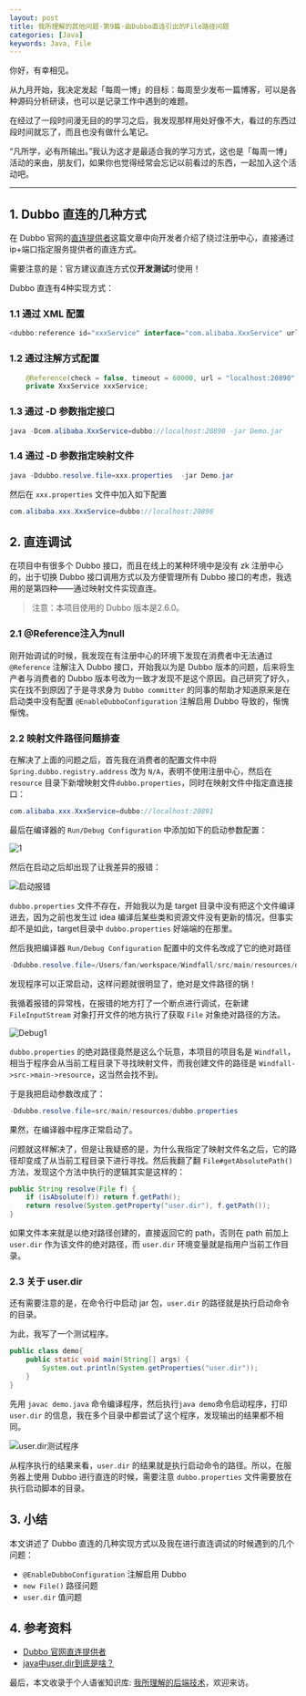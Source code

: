 ```yaml
---
layout: post
title: 我所理解的其他问题·第9篇·由Dubbo直连引出的File路径问题
categories: [Java]
keywords: Java, File
---
```



你好，有幸相见。

从九月开始，我决定发起「每周一博」的目标：每周至少发布一篇博客，可以是各种源码分析研读，也可以是记录工作中遇到的难题。

在经过了一段时间漫无目的的学习之后，我发现那样用处好像不大，看过的东西过段时间就忘了，而且也没有做什么笔记。

“凡所学，必有所输出。”我认为这才是最适合我的学习方式，这也是「每周一博」活动的来由，朋友们，如果你也觉得经常会忘记以前看过的东西，一起加入这个活动吧。

----

## 1. Dubbo 直连的几种方式
在 Dubbo 官网的[直连提供者](http://dubbo.apache.org/zh-cn/docs/user/demos/explicit-target.html)这篇文章中向开发者介绍了绕过注册中心，直接通过ip+端口指定服务提供者的直连方式。

需要注意的是：官方建议直连方式仅**开发测试**时使用！

Dubbo 直连有4种实现方式：
### 1.1 通过 XML 配置
```java
<dubbo:reference id="xxxService" interface="com.alibaba.XxxService" url="dubbo://localhost:20890" />
```

### 1.2 通过注解方式配置
```java
    @Reference(check = false, timeout = 60000, url = "localhost:20890")
    private XxxService xxxService;
```

### 1.3 通过 -D 参数指定接口
```java
java -Dcom.alibaba.XxxService=dubbo://localhost:20890 -jar Demo.jar
```
### 1.4 通过 -D 参数指定映射文件
```java
java -Ddubbo.resolve.file=xxx.properties  -jar Demo.jar
```
然后在 `xxx.properties` 文件中加入如下配置

```java
com.alibaba.xxx.XxxService=dubbo://localhost:20890
```

## 2. 直连调试
在项目中有很多个 Dubbo 接口，而且在线上的某种环境中是没有 zk 注册中心的，出于切换 Dubbo 接口调用方式以及方便管理所有 Dubbo 接口的考虑，我选用的是第四种——通过映射文件实现直连。

> 注意：本项目使用的 Dubbo 版本是2.6.0。

### 2.1 @Reference注入为null
刚开始调试的时候，我发现在有注册中心的环境下发现在消费者中无法通过 `@Reference` 注解注入 Dubbo 接口，开始我以为是 Dubbo 版本的问题，后来将生产者与消费者的 Dubbo 版本号改为一致才发现不是这个原因。自己研究了好久，实在找不到原因了于是寻求身为 `Dubbo committer` 的同事的帮助才知道原来是在启动类中没有配置 `@EnableDubboConfiguration` 注解启用 Dubbo 导致的，惭愧惭愧。

### 2.2 映射文件路径问题排查
在解决了上面的问题之后，首先我在消费者的配置文件中将 `Spring.dubbo.registry.address` 改为 `N/A`，表明不使用注册中心，然后在 `resource` 目录下新增映射文件`dubbo.properties`，同时在映射文件中指定直连接口：

```java
com.alibaba.xxx.XxxService=dubbo://localhost:20891
```

最后在编译器的 `Run/Debug Configuration` 中添加如下的启动参数配置：

![1](https://www.yuque.com/api/filetransfer/images?url=http%3A%2F%2Fjavageekers.club%2Fupload%2F2020%2F09%2F2020090901-ae4780e37c6148a3a9b6c41e7e5f5c7d.png&sign=cc793da9f38546e60b70d27b4e98583e58dcff17b3c5b264d2acdf3f8475980f)

然后在启动之后却出现了让我差异的报错：

![启动报错](https://www.yuque.com/api/filetransfer/images?url=http%3A%2F%2Fjavageekers.club%2Fupload%2F2020%2F09%2F2020090902-db0ab7b65f6d40fcb18f165700b42a86.png&sign=e4c9f91e2b98907e6e8a4f01dbc8fa34c4944b47978a53358cee04ffa25ad377)

`dubbo.properties` 文件不存在，开始我以为是 target 目录中没有把这个文件编译进去，因为之前也发生过 idea 编译后某些类和资源文件没有更新的情况，但事实却不是如此，target目录中 `dubbo.properties` 好端端的在那里。

然后我把编译器 `Run/Debug Configuration` 配置中的文件名改成了它的绝对路径

```java
-Ddubbo.resolve.file=/Users/fan/workspace/Windfall/src/main/resources/dubbo.properties
```

发现程序可以正常启动，这样问题就很明显了，绝对是文件路径的锅！

我循着报错的异常栈，在报错的地方打了一个断点进行调试，在新建 `FileInputStream` 对象打开文件的地方执行了获取 `File` 对象绝对路径的方法。

![Debug1](https://www.yuque.com/api/filetransfer/images?url=http%3A%2F%2Fjavageekers.club%2Fupload%2F2020%2F09%2F2020090903-6a46783a549d467391f986b3532eff7d.png&sign=f6fc8cccbb2216a28bddf63e6da370cc8394bd4f65e35a15fe38ce109e1c7292)

`dubbo.properties` 的绝对路径竟然是这么个玩意，本项目的项目名是 `Windfall`，相当于程序会从当前工程目录下寻找映射文件，而我创建文件的路径是 `Windfall->src->main->resource`，这当然会找不到。

于是我把启动参数改成了：

```java
-Ddubbo.resolve.file=src/main/resources/dubbo.properties
```

果然，在编译器中程序正常启动了。

问题就这样解决了，但是让我疑惑的是，为什么我指定了映射文件名之后，它的路径却变成了从当前工程目录下进行寻找。然后我翻了翻 `File#getAbsolutePath()` 方法，发现这个方法中执行的逻辑其实是这样的：

```java
public String resolve(File f) {
    if (isAbsolute(f)) return f.getPath();
    return resolve(System.getProperty("user.dir"), f.getPath());
}
```

如果文件本来就是以绝对路径创建的，直接返回它的 path，否则在 path 前加上 `user.dir` 作为该文件的绝对路径，而 `user.dir` 环境变量就是指用户当前工作目录。

### 2.3 关于 user.dir
还有需要注意的是，在命令行中启动 jar 包，`user.dir` 的路径就是执行启动命令的目录。

为此，我写了一个测试程序。

```java
public class demo{
    public static void main(String[] args) {
        System.out.println(System.getProperties("user.dir"));
    }
}
```

先用 `javac demo.java` 命令编译程序，然后执行`java demo`命令启动程序，打印 `user.dir` 的信息，我在多个目录中都尝试了这个程序，发现输出的结果都不相同。

![user.dir测试程序](https://www.yuque.com/api/filetransfer/images?url=http%3A%2F%2Fjavageekers.club%2Fupload%2F2020%2F09%2F2020090904-e9f9cd731b98401da74aa928278ec44a.png&sign=d0ac4e472cdd59c44bb92d02dec95c1146007347e063e7e40df820b04f9ed990)

从程序执行的结果来看，`user.dir` 的结果就是执行启动命令的路径。所以，在服务器上使用 Dubbo 进行直连的时候，需要注意 `dubbo.properties` 文件需要放在执行启动脚本的目录。

## 3. 小结
本文讲述了 Dubbo 直连的几种实现方式以及我在进行直连调试的时候遇到的几个问题：
- `@EnableDubboConfiguration` 注解启用 Dubbo
- `new File()` 路径问题
- `user.dir` 值问题

## 4. 参考资料
- [Dubbo 官网直连提供者](http://dubbo.apache.org/zh-cn/docs/user/demos/explicit-target.html)
- [java中user.dir到底是啥？](https://www.jianshu.com/p/28693aad491b)

最后，本文收录于个人语雀知识库: [我所理解的后端技术](https://www.yuque.com/planeswalker/bankend)，欢迎来访。